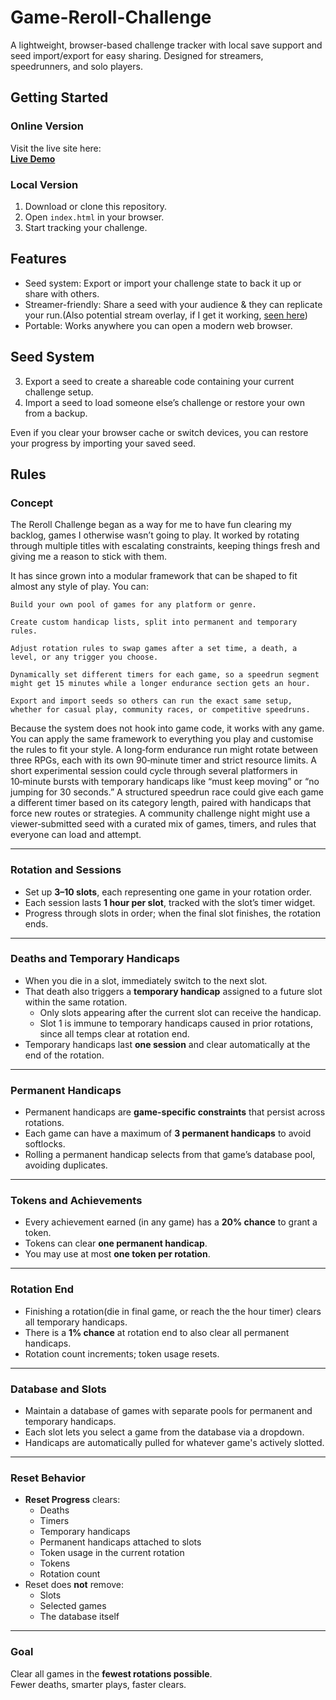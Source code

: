 # Game-Reroll-Challenge

A lightweight, browser-based challenge tracker with local save support and seed import/export for easy sharing. Designed for streamers, speedrunners, and solo players.

## Getting Started

### Online Version
Visit the live site here:  
**[Live Demo](https://Artorosia.github.io/Game-Reroll-Challenge)**

### Local Version
1. Download or clone this repository.
2. Open `index.html` in your browser.
3. Start tracking your challenge.

## Features

- Seed system: Export or import your challenge state to back it up or share with others.
- Streamer-friendly: Share a seed with your audience & they can replicate your run.(Also potential stream overlay, if I get it working, [seen here](https://i.imgur.com/Enjv4rL.png))
- Portable: Works anywhere you can open a modern web browser.

## Seed System

3. Export a seed to create a shareable code containing your current challenge setup.
4. Import a seed to load someone else’s challenge or restore your own from a backup.

Even if you clear your browser cache or switch devices, you can restore your progress by importing your saved seed.

## Rules

### Concept
The Reroll Challenge began as a way for me to have fun clearing my backlog, games I otherwise wasn’t going to play. It worked by rotating through multiple titles with escalating constraints, keeping things fresh and giving me a reason to stick with them.

It has since grown into a modular framework that can be shaped to fit almost any style of play. You can:

    Build your own pool of games for any platform or genre.

    Create custom handicap lists, split into permanent and temporary rules.

    Adjust rotation rules to swap games after a set time, a death, a level, or any trigger you choose.

    Dynamically set different timers for each game, so a speedrun segment might get 15 minutes while a longer endurance section gets an hour.

    Export and import seeds so others can run the exact same setup, whether for casual play, community races, or competitive speedruns.

Because the system does not hook into game code, it works with any game. You can apply the same framework to everything you play and customise the rules to fit your style. A long‑form endurance run might rotate between three RPGs, each with its own 90‑minute timer and strict resource limits. A short experimental session could cycle through several platformers in 10‑minute bursts with temporary handicaps like “must keep moving” or “no jumping for 30 seconds.” A structured speedrun race could give each game a different timer based on its category length, paired with handicaps that force new routes or strategies. A community challenge night might use a viewer‑submitted seed with a curated mix of games, timers, and rules that everyone can load and attempt.


---

### Rotation and Sessions
- Set up **3–10 slots**, each representing one game in your rotation order.
- Each session lasts **1 hour per slot**, tracked with the slot’s timer widget.
- Progress through slots in order; when the final slot finishes, the rotation ends.

---

### Deaths and Temporary Handicaps
- When you die in a slot, immediately switch to the next slot.
- That death also triggers a **temporary handicap** assigned to a future slot within the same rotation.
  - Only slots appearing after the current slot can receive the handicap.
  - Slot 1 is immune to temporary handicaps caused in prior rotations, since all temps clear at rotation end.
- Temporary handicaps last **one session** and clear automatically at the end of the rotation.

---

### Permanent Handicaps
- Permanent handicaps are **game-specific constraints** that persist across rotations.
- Each game can have a maximum of **3 permanent handicaps** to avoid softlocks.
- Rolling a permanent handicap selects from that game’s database pool, avoiding duplicates.

---

### Tokens and Achievements
- Every achievement earned (in any game) has a **20% chance** to grant a token.
- Tokens can clear **one permanent handicap**.
- You may use at most **one token per rotation**.

---

### Rotation End
- Finishing a rotation(die in final game, or reach the the hour timer) clears all temporary handicaps.
- There is a **1% chance** at rotation end to also clear all permanent handicaps.
- Rotation count increments; token usage resets.

---

### Database and Slots
- Maintain a database of games with separate pools for permanent and temporary handicaps.
- Each slot lets you select a game from the database via a dropdown.
- Handicaps are automatically pulled for whatever game's actively slotted.

---

### Reset Behavior
- **Reset Progress** clears:
  - Deaths
  - Timers
  - Temporary handicaps
  - Permanent handicaps attached to slots
  - Token usage in the current rotation
  - Tokens
  - Rotation count
- Reset does **not** remove:
  - Slots
  - Selected games
  - The database itself

---

### Goal
Clear all games in the **fewest rotations possible**.  
Fewer deaths, smarter plays, faster clears.


